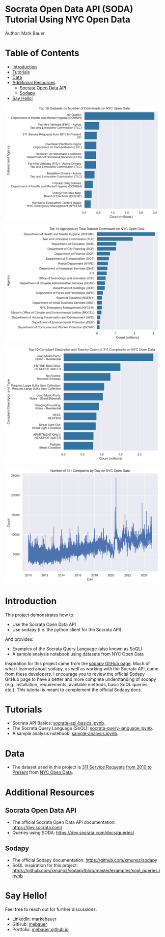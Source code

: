 # Socrata Open Data API (SODA) Tutorial Using NYC Open Data 
Author: Mark Bauer

# Table of Contents
* [Introduction](#Introduction)
* [Tutorials](#Tutorials)
* [Data](#Data)
* [Additional Resources](#Additional-Resources)
    * [Socrata Open Data API](#Socrata-Open-Data-API)
    * [Sodapy](#Sodapy)
* [Say Hello!](#Say-Hello)

![cover photo](figures/datasets-download.png)  

![cover photo](figures/agency-downloads.png)  

![cover photo](figures/descriptor-type.png)  

![cover photo](figures/day-line.png)

# Introduction  
This project demonstrates how to:  
- Use the Socrata Open Data API
- Use sodapy (i.e. the python client for the Socrata API)  

And provides:
- Examples of the Socrata Query Language (also known as SoQL)  
- A sample analysis notebook using datasets from NYC Open Data

Inspiration for this project came from the [sodapy GitHub page](https://github.com/xmunoz/sodapy). Much of what I learned about sodapy, as well as working with the Socrata API, came from these developers. I encourage you to review the official Sodapy GitHub page to have a better and more complete understanding of sodapy (e.g. installation, requirements, available methods, basic SoQL queries, etc.). This tutorial is meant to complement the official Sodapy docs.

# Tutorials  
- Socrata API Basics: [socrata-api-basics.ipynb](https://github.com/mebauer/sodapy-tutorial-nyc-opendata/blob/main/socrata-api-basics.ipynb).
- The Socrata Query Language (SoQL): [socrata-query-language.ipynb](https://github.com/mebauer/sodapy-tutorial-nyc-opendata/blob/main/socrata-query-language.ipynb).
- A sample analysis notebook: [sample-analysis.ipynb](https://github.com/mebauer/sodapy-tutorial-nyc-opendata/blob/main/sample-analysis.ipynb).

# Data  
- The dataset used in this project is [311 Service Requests from 2010 to Present](https://nycopendata.socrata.com/Social-Services/311-Service-Requests-from-2010-to-Present/erm2-nwe9) from [NYC Open Data](https://opendata.cityofnewyork.us/).

# Additional Resources 

## Socrata Open Data API  
- The official Socrata Open Data API documentation: https://dev.socrata.com/  
- Queries using SODA: https://dev.socrata.com/docs/queries/

## Sodapy  
- The official Sodapy documentation: https://github.com/xmunoz/sodapy  
- SoQL inspiration for this project: https://github.com/xmunoz/sodapy/blob/master/examples/soql_queries.ipynb

# Say Hello!
Feel free to reach out for further discussions.
- LinkedIn: [markebauer](https://www.linkedin.com/in/markebauer/)  
- GitHub: [mebauer](https://github.com/mebauer)  
- Portfolio: [mebauer.github.io](https://mebauer.github.io/)

